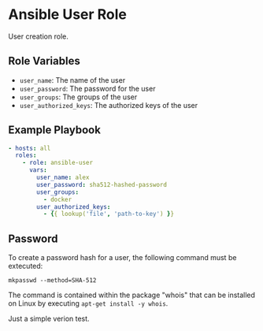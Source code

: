 Ansible User Role
=================

User creation role.

## Role Variables

- `user_name`: The name of the user
- `user_password`: The password for the user
- `user_groups`: The groups of the user
- `user_authorized_keys`: The authorized keys of the user

## Example Playbook

```yaml
- hosts: all
  roles:
    - role: ansible-user
      vars:
        user_name: alex
        user_password: sha512-hashed-password
        user_groups:
          - docker
        user_authorized_keys:
          - {{ lookup('file', 'path-to-key') }}
```

## Password

To create a password hash for a user, the following command must be extecuted:

```
mkpasswd --method=SHA-512
```

The command is contained within the package "whois" that can be installed on
Linux by executing `apt-get install -y whois`.

Just a simple verion test.
